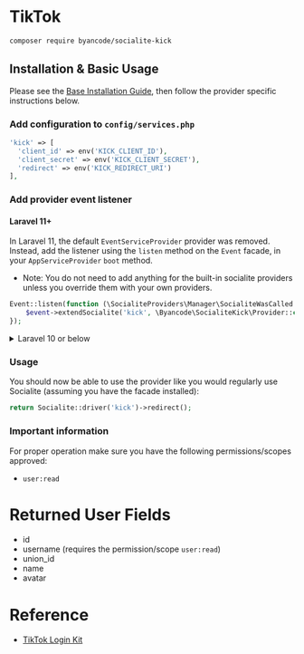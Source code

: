 # TikTok

```bash
composer require byancode/socialite-kick
```

## Installation & Basic Usage

Please see the [Base Installation Guide](https://socialiteproviders.com/usage/), then follow the provider specific instructions below.

### Add configuration to `config/services.php`

```php
'kick' => [
  'client_id' => env('KICK_CLIENT_ID'),
  'client_secret' => env('KICK_CLIENT_SECRET'),
  'redirect' => env('KICK_REDIRECT_URI')
],
```

### Add provider event listener

#### Laravel 11+

In Laravel 11, the default `EventServiceProvider` provider was removed. Instead, add the listener using the `listen` method on the `Event` facade, in your `AppServiceProvider` `boot` method.

* Note: You do not need to add anything for the built-in socialite providers unless you override them with your own providers.

```php
Event::listen(function (\SocialiteProviders\Manager\SocialiteWasCalled $event) {
    $event->extendSocialite('kick', \Byancode\SocialiteKick\Provider::class);
});
```
<details>
<summary>
Laravel 10 or below
</summary>
Configure the package's listener to listen for `SocialiteWasCalled` events.

Add the event to your `listen[]` array in `app/Providers/EventServiceProvider`. See the [Base Installation Guide](https://socialiteproviders.com/usage/) for detailed instructions.

```php
protected $listen = [
    \SocialiteProviders\Manager\SocialiteWasCalled::class => [
        // ... other providers
        \Byancode\SocialiteKick\KickExtendSocialite::class.'@handle',
    ],
];
```
</details>

### Usage

You should now be able to use the provider like you would regularly use Socialite (assuming you have the facade installed):

```php
return Socialite::driver('kick')->redirect();
```

### Important information
For proper operation make sure you have the following permissions/scopes approved:
 - `user:read`

# Returned User Fields

- id
- username (requires the permission/scope `user:read`)
- union_id
- name
- avatar

# Reference

- [TikTok Login Kit](https://developers.tiktok.com/doc/login-kit-web)
